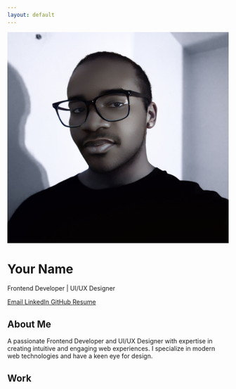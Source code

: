 ```yaml
---
layout: default
---
```


<div class="profile-section">
  <img src="avatar1.png" alt="Profile Picture" class="avatar">
  <h1>Your Name</h1>
  <p class="title">Frontend Developer | UI/UX Designer</p>
  
  <div class="social-links">
    <a href="mailto:your.email@example.com" class="social-link">
      <i class="fas fa-envelope"></i> Email
    </a>
    <a href="https://linkedin.com/in/yourusername" class="social-link">
      <i class="fab fa-linkedin"></i> LinkedIn
    </a>
    <a href="https://github.com/yourusername" class="social-link">
      <i class="fab fa-github"></i> GitHub
    </a>
    <a href="path/to/resume.pdf" class="social-link">
      <i class="fas fa-file-pdf"></i> Resume
    </a>
  </div>
</div>

<div class="about-section">
  <h2>About Me</h2>
  <p>
    A passionate Frontend Developer and UI/UX Designer with expertise in creating 
    intuitive and engaging web experiences. I specialize in modern web technologies 
    and have a keen eye for design.
  </p>
</div>

<div class="projects-section">
  <h2>Work</h2>
  <div class="projects-grid">
    <!-- Your project cards will go here -->
  </div>
</div>
